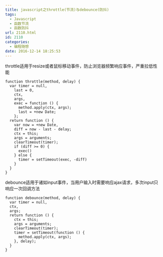 ```yaml
---
title: javascript之throttle(节流)与debounce(防抖)
tags:
  - Javascript
  - 函数节流
  - 函数防抖
url: 2110.html
id: 2110
categories:
  - 编程随想
date: 2016-12-14 18:25:53
---
```


throttle适用于resize或者鼠标移动事件，防止浏览器频繁响应事件，严重拉低性能

    function throttle(method, delay) {
      var timer = null,
        last = 0,
        ctx,
        args,
        exec = function () {
          method.apply(ctx, args);
          last = +new Date;
        };
      return function () {
        var now = +new Date,
        diff = now - last - delay;
        ctx = this;
        args = arguments;
        clearTimeout(timer);
        if (diff >= 0) {
          exec()
        } else {
          timer = setTimeout(exec, -diff)
        }
      }
    }
    

debounce适用于诸如input事件，当用户输入时需要响应ajax请求，多次input只响应一次回调方法

    function debounce(method, delay) {
      var timer = null,
      ctx,
      args;
      return function () {
        ctx = this;
        args = arguments;
        clearTimeout(timer);
        timer = setTimeout(function () {
          method.apply(ctx, args);
        }, delay);
      }
    }